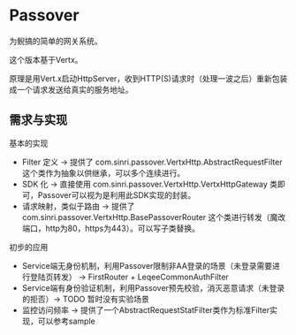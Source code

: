 # Passover

为鲵搞的简单的网关系统。

这个版本基于Vertx。

原理是用Vert.x启动HttpServer，收到HTTP(S)请求时（处理一波之后）重新包装成一个请求发送给真实的服务地址。

## 需求与实现

基本的实现

* Filter 定义 → 提供了 com.sinri.passover.VertxHttp.AbstractRequestFilter 这个类作为抽象以供继承，可以多个连续进行。
* SDK 化 → 直接使用 com.sinri.passover.VertxHttp.VertxHttpGateway 类即可，Passover可以视为是利用此SDK实现的封装。
* 请求映射，类似于路由 → 提供了 com.sinri.passover.VertxHttp.BasePassoverRouter 这个类进行转发（魔改端口，http为80，https为443）。可以写子类替换。

初步的应用

* Service端无身份机制，利用Passover限制非AA登录的场景（未登录需要进行登陆页转发） → FirstRouter + LeqeeCommonAuthFilter
* Service端有身份验证机制，利用Passover预先校验，消灭恶意请求（未登录的拒否）→ TODO 暂时没有实验场景
* 监控访问频率 → 提供了一个AbstractRequestStatFilter类作为标准Filter实现，可以参考sample
